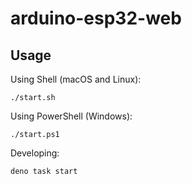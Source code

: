 # arduino-esp32-web

## Usage

Using Shell (macOS and Linux):

```
./start.sh
```

Using PowerShell (Windows):

```
./start.ps1
```

Developing:

```
deno task start
```
